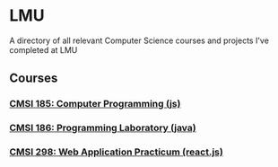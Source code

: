 # LMU
A directory of all relevant Computer Science courses and projects I've completed at LMU

## Courses

### **[CMSI 185: Computer Programming (js)](https://github.com/asrouji/cmsi185)**

### **[CMSI 186: Programming Laboratory (java)](https://github.com/asrouji/cmsi186)**

### **[CMSI 298: Web Application Practicum (react.js)](https://github.com/asrouji/cmsi186)**
